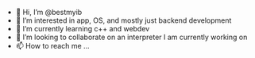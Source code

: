- 👋 Hi, I’m @bestmyib
- 👀 I’m interested in app, OS, and mostly just backend development
- 🌱 I’m currently learning c++ and webdev
- 💞️ I’m looking to collaborate on an interpreter I am currently working on
- 📫 How to reach me ...

<!---
bestmyib/bestmyib is a ✨ special ✨ repository because its `README.md` (this file) appears on your GitHub profile.
You can click the Preview link to take a look at your changes.
--->
